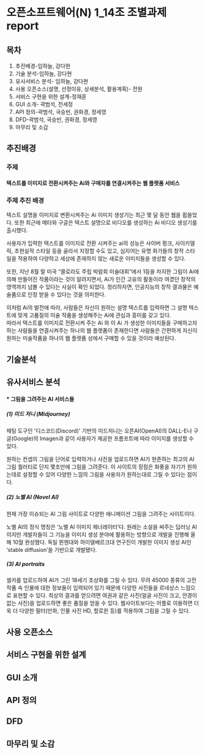 오픈소프트웨어(N) 1_14조 조별과제 report
======
목차
------
1. 추진배경-임하늘, 강다현
2. 기술 분석-임하늘, 강다현
3. 유사서비스 분석- 임하늘, 강다현
4. 사용 오픈소스(설명, 선정이유, 상세분석, 활용계획)- 전원
5. 서비스 구현을 위한 설계-정재훈
6. GUI 소개- 곽범석, 전세정
7. API 정의-곽범석, 국승빈, 권화경, 정세영
8. DFD-곽범석, 국승빈, 권화경, 정세영
9. 마무리 및 소감

추진배경
------
### 주제
#### 텍스트를 이미지로 전환시켜주는 Ai와 구매자를 연결시켜주는 웹 플랫폼 서비스

### 주제 추진 배경
텍스트 설명을 이미지로 변환시켜주는 Ai 이미지 생성기는 최근 몇 달 동안 웹을 휩쓸었다. 또한 최근에 메타와 구글은 텍스트 설명으로 비디오를 생성하는 Ai 비디오 생성기를 출시했다.  

사용자가 입력한 텍스트를 이미지로 전환 시켜주는 ai의 성능은 사이버 펑크, 사이키델릭, 초현실적 스타일 등을 골라서 지정할 수도 있고, 심지어는 유명 화가들의 창작 스타일을 적용하여 다양하고 세상에 존재하지 않는 새로운 이미지들을 생성할 수 있다.

또한, 지난 8월 말 미국 “콜로라도 주립 박람회 미술대회”에서 1등을 차지한 그림이 Ai에 의해 만들어진 작품이라는 것이 알려지면서, Ai가 인간 고유의 활동이라 여겼던 창작의 영역까지 넘볼 수 있다는 사실이 확인 되었다. 정리하자면, 인공지능의 창작 결과물은 예술품으로 인정 받을 수 있다는 것을 의미한다.

이처럼 Ai의 발전에 따라, 사람들은 자신이 원하는 설명 텍스트를 입력하면 그 설명 텍스트에 맞게 고품질의 미술 작품을 생성해주는 Ai에 관심과 흥미를 갖고 있다.   
따라서 텍스트를 이미지로 전환시켜 주는 Ai 와 이 Ai 가 생성한 이미지들을 구매하고자 하는 사람들을 연결시켜주는 하나의 웹 플랫폼이 존재한다면 사람들은 간편하게 자신이 원하는 미술작품을 하나의 웹 플랫폼 상에서 구매할 수 있을 것이라 예상된다.  

기술분석
------

유사서비스 분석
------
#### * 그림을 그려주는 AI 서비스들
##### (1) 미드 저니 (Midjourney)
채팅 도구인 '디스코드(Discord)' 기반의 미드저니는 오픈AI(OpenAI)의 DALL-E나 구글(Google)의 Imagen과 같이 사용자가 제공한 프롬프트에 따라 이미지를 생성할 수 있다.

원하는 컨셉의 그림을 단어로 입력하거나 사진을 업로드하면 AI가 현존하는 최고의 AI그림 퀄러티로 단지 몇초만에 그림을 그려준다. 이 사이트의 장점은 화풍을 자기가 원하는데로 설정할 수 있어 다양한 느낌의 그림을 사용자가 원하는대로 그릴 수 있다는 점이다.   

##### (2) 노벨 AI (Novel AI)  
현재 가장 이슈되는 AI 그림 사이트로 다양한 애니메이션 그림을 그려주는 사이트이다.   

노벨 AI의 정식 명칭은 ‘노벨 AI 이미지 제너레이터’다. 원래는 소설을 써주는 딥러닝 AI이지만 개발자들이 그 기능을 이미지 생성 분야에 활용하는 방향으로 개발을 진행해 올해 10월 완성했다. 독일 뮌헨대와 하이델베르크대 연구진이 개발한 이미지 생성 AI인 ‘stable diffusion’을 기반으로 개발됐다.   

##### (3) AI portraits  
셀카를 업로드하여 AI가 그린 18세기 초상화를 그릴 수 있다. 무려 45000 종류의 고전 작품 속 인물에 대한 정보들이 입력되어 있기 때문에 다양한 사진들을 르네상스 느낌으로 표현할 수 있다. 최상의 결과를 얻으려면 여권과 같은 사진(얼굴 사진이 크고, 안경이 없는 사진)을 업로드하면 좋은 품질을 얻을 수 있다. 웹사이트보다는 어플로 이용하면 더욱 더 다양한 필터(만화, 인물 사진 HD, 할로윈 등)를 적용하여 그림을 그릴 수 있다. 


사용 오픈소스
------

서비스 구현을 위한 설계
------

GUI 소개
------

API 정의
------

DFD
------

마무리 및 소감
------
